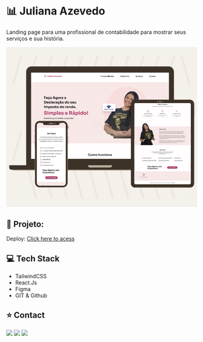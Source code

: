 # 📊 Juliana Azevedo
 
 Landing page para uma profissional de contabilidade para mostrar seus serviços e sua história.

<a href="https://juliana-azevedo.vercel.app/"> <img src="readme.png"></a>

## 🔗 Projeto:

Deploy: [Click here to acess](https://juliana-azevedo.vercel.app/)

## 💻 Tech Stack

- TailwindCSS
- React.Js
- Figma
- GIT & Github

## ⭐ Contact

<div align="start"> 
  <a href="https://instagram.com/wictor_luciano" target="_blank"><img src="https://img.shields.io/badge/-Instagram-%23E4405F?style=for-the-badge&logo=instagram&logoColor=white" target="_blank"></a>
  <a href = "mailto:wluciano01@gmail.com"><img src="https://img.shields.io/badge/-Gmail-%23333?style=for-the-badge&logo=gmail&logoColor=white" target="_blank"></a>
  <a href="https://www.linkedin.com/in/wictorluciano" target="_blank"><img src="https://img.shields.io/badge/-LinkedIn-%230077B5?style=for-the-badge&logo=linkedin&logoColor=white" target="_blank"></a> 
</div>
